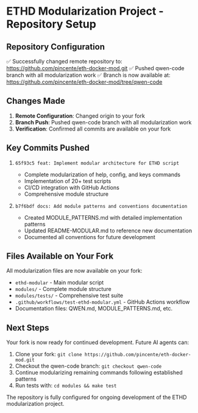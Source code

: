 # ETHD Modularization Project - Repository Setup

## Repository Configuration
✅ Successfully changed remote repository to: https://github.com/pincente/eth-docker-mod.git
✅ Pushed qwen-code branch with all modularization work
✅ Branch is now available at: https://github.com/pincente/eth-docker-mod/tree/qwen-code

## Changes Made
1. **Remote Configuration**: Changed origin to your fork
2. **Branch Push**: Pushed qwen-code branch with all modularization work
3. **Verification**: Confirmed all commits are available on your fork

## Key Commits Pushed
1. `65f93c5 feat: Implement modular architecture for ETHD script`
   - Complete modularization of help, config, and keys commands
   - Implementation of 20+ test scripts
   - CI/CD integration with GitHub Actions
   - Comprehensive module structure

2. `b7f6bdf docs: Add module patterns and conventions documentation`
   - Created MODULE_PATTERNS.md with detailed implementation patterns
   - Updated README-MODULAR.md to reference new documentation
   - Documented all conventions for future development

## Files Available on Your Fork
All modularization files are now available on your fork:
- `ethd-modular` - Main modular script
- `modules/` - Complete module structure
- `modules/tests/` - Comprehensive test suite
- `.github/workflows/test-ethd-modular.yml` - GitHub Actions workflow
- Documentation files: QWEN.md, MODULE_PATTERNS.md, etc.

## Next Steps
Your fork is now ready for continued development. Future AI agents can:
1. Clone your fork: `git clone https://github.com/pincente/eth-docker-mod.git`
2. Checkout the qwen-code branch: `git checkout qwen-code`
3. Continue modularizing remaining commands following established patterns
4. Run tests with: `cd modules && make test`

The repository is fully configured for ongoing development of the ETHD modularization project.